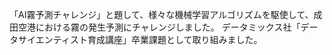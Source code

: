「AI霧予測チャレンジ」と題して、様々な機械学習アルゴリズムを駆使して、成田空港における霧の発生予測にチャレンジしました。
データミックス社「データサイエンティスト育成講座」卒業課題として取り組みました。

